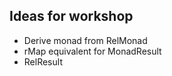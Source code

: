 Ideas for workshop
------------------



* Derive monad from RelMonad
* rMap equivalent for MonadResult
* RelResult 
